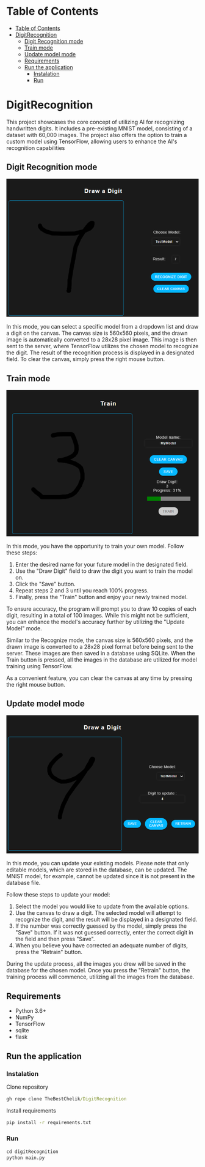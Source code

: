 # Table of Contents
- [Table of Contents](#table-of-contents)
- [DigitRecognition](#digitrecognition)
  - [Digit Recognition mode](#digit-recognition-mode)
  - [Train mode](#train-mode)
  - [Update model mode](#update-model-mode)
  - [Requirements](#requirements)
  - [Run the application](#run-the-application)
    - [Instalation](#instalation)
    - [Run](#run)
# DigitRecognition
This project showcases the core concept of utilizing AI for recognizing handwritten digits. It includes a pre-existing MNIST model, consisting of a dataset with 60,000 images. The project also offers the option to train a custom model using TensorFlow, allowing users to enhance the AI's recognition capabilities

## Digit Recognition mode
![](https://github.com/TheBestChelik/DigitRecognition/blob/master/screens/Recognize.png?raw=true)

In this mode, you can select a specific model from a dropdown list and draw a digit on the canvas. The canvas size is 560x560 pixels, and the drawn image is automatically converted to a 28x28 pixel image. This image is then sent to the server, where TensorFlow utilizes the chosen model to recognize the digit. The result of the recognition process is displayed in a designated field. To clear the canvas, simply press the right mouse button.

## Train mode
![](https://github.com/TheBestChelik/DigitRecognition/blob/master/screens/Train.png?raw=true)

In this mode, you have the opportunity to train your own model. Follow these steps:

1. Enter the desired name for your future model in the designated field.
2. Use the "Draw Digit" field to draw the digit you want to train the model on.
3. Click the "Save" button.
4. Repeat steps 2 and 3 until you reach 100% progress.
5. Finally, press the "Train" button and enjoy your newly trained model.

To ensure accuracy, the program will prompt you to draw 10 copies of each digit, resulting in a total of 100 images. While this might not be sufficient, you can enhance the model's accuracy further by utilizing the "Update Model" mode.

Similar to the Recognize mode, the canvas size is 560x560 pixels, and the drawn image is converted to a 28x28 pixel format before being sent to the server. These images are then saved in a database using SQLite. When the Train button is pressed, all the images in the database are utilized for model training using TensorFlow.

As a convenient feature, you can clear the canvas at any time by pressing the right mouse button. 
## Update model mode
![](https://github.com/TheBestChelik/DigitRecognition/blob/master/screens/Update.png?raw=true)

In this mode, you can update your existing models. Please note that only editable models, which are stored in the database, can be updated. The MNIST model, for example, cannot be updated since it is not present in the database file.

Follow these steps to update your model:

1. Select the model you would like to update from the available options.
2. Use the canvas to draw a digit. The selected model will attempt to recognize the digit, and the result will be displayed in a designated field.
3. If the number was correctly guessed by the model, simply press the "Save" button. If it was not guessed correctly, enter the correct digit in the field and then press "Save".
4. When you believe you have corrected an adequate number of digits, press the "Retrain" button.

During the update process, all the images you drew will be saved in the database for the chosen model. Once you press the "Retrain" button, the training process will commence, utilizing all the images from the database.

## Requirements
- Python 3.6+
- NumPy
- TensorFlow
- sqlite
- flask

## Run the application
### Instalation   
   Clone repository
   ```bat 
   gh repo clone TheBestChelik/DigitRecognition
   ```
   Install requirements
   ```bat
   pip install -r requirements.txt 
   ```
### Run
   ```shell
   cd digitRecognition
   python main.py
   ```